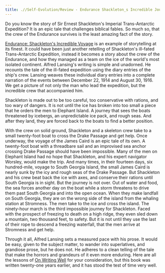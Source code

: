 ```yaml
---
title: .//Self-Evolution/Review - Endurance Shackleton_s Incredible Journey
---
```


Do you know the story of Sir Ernest Shackleton's Imperial Trans-Antarctic Expedition? It is an epic tale that challenges biblical fables. So much so, that the crew of the Endurance survives is the least amazing fact of the story.

[<u>Endurance: Shackleton's Incredible Voyage</u>](http://amzn.to/2Dh6Adt) is an example of storytelling at its finest. It could have been just another retelling of Shackleton's ill-fated Trans-Antarctic Expedition, instead it becomes a story about the crew of the Endurance, and how they managed as a team on the ice of the world's most isolated continent. Alfred Lansing's writing is simple and unadorned. He recounts the tale of the ill-fated expedition using the diary entries of the ship's crew. Lansing weaves these individual diary entries into a complete narration of the events between December 22, 1914 and August 30, 1916. We get a picture of not only the man who lead the expedition, but the incredible crew that accompanied him.

Shackleton is made out to be too careful, too conservative with rations, and too wary of dangers. It is not until the ice has broken into too small a piece that he orders the men to Elephant Island. A journey that sees the boats threatened by icebergs, an unpredictable ice pack, and rough seas. And after they land, they are forced back to the boats to find a better position.

With the crew on solid ground, Shackleton and a skeleton crew take to a small twenty-foot boat to cross the Drake Passage and get help. Once underway, the voyage of the James Caird is an epic tale of its own. A twenty-foot boat with a threadbare sail and an improvised sea anchor crossing Drake Passage should have been impossible. Many of the men on Elephant Island had no hope that Shackleton, and his expert navigator Worsley, would make the trip. And many times, in their fourteen days, six hundred-mile, voyage to South Georgia Island, the small James Caird is nearly sunk by the icy and rough seas of the Drake Passage. But Shackleton and his crew beat back the ice with axes, and conserve their rations until South Georgia is in sight. But the journey is not over. Out of water and food, the sea forces another day on the boat while a storm threatens to drive them past South Georgia and into the open ocean. When they make landfall on South Georgia, they are on the wrong side of the island from the whaling station at Stromness. The men take to the ice and cross the island. The ninety-hour march is the third impossible journey for Shackleton. Faced with the prospect of freezing to death on a high ridge, they even sled down a mountain, two thousand feet, to safety. But it is not until they use the last of their rope to descend a freezing waterfall, that the men arrive at Stromness and get help.

Through it all, Alfred Lansing sets a measured pace with his prose. It would be easy, given to the subject matter, to wander into superlatives, and grandiose prose, but he does not. He adheres to a clean telling of the tale that make the horrors and grandeurs of it even more enduring. Here are all the lessons of [<u>On Writing Well</u>](http://amzn.to/2DhtnWC) for your consideration, but this book was written twenty-one years earlier, and it has stood the test of time very well.
